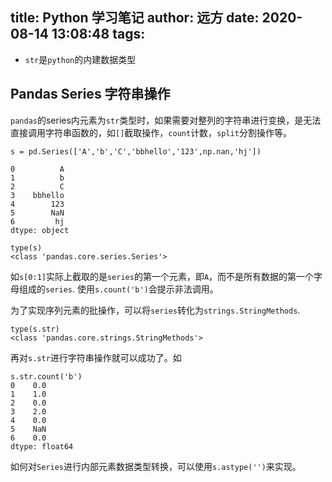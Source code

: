 title: Python 学习笔记
author: 远方
date: 2020-08-14 13:08:48
tags:
---
- `str`是`python`的内建数据类型

## Pandas Series 字符串操作

`pandas`的series内元素为`str`类型时，如果需要对整列的字符串进行变换，是无法直接调用字符串函数的，如`[]`截取操作，`count`计数，`split`分割操作等。
```python3
s = pd.Series(['A','b','C','bbhello','123',np.nan,'hj'])
```
```
0          A
1          b
2          C
3    bbhello
4        123
5        NaN
6         hj
dtype: object
```
```
type(s)
<class 'pandas.core.series.Series'>
```
如`s[0:1]`实际上截取的是`series`的第一个元素，即`A`，而不是所有数据的第一个字母组成的`series`. 使用`s.count('b')`会提示非法调用。

为了实现序列元素的批操作，可以将`series`转化为`strings.StringMethods`.
```python3
type(s.str)
<class 'pandas.core.strings.StringMethods'>
```
再对`s.str`进行字符串操作就可以成功了。如
```
s.str.count('b')
0    0.0
1    1.0
2    0.0
3    2.0
4    0.0
5    NaN
6    0.0
dtype: float64
```

如何对`Series`进行内部元素数据类型转换，可以使用`s.astype('')`来实现。